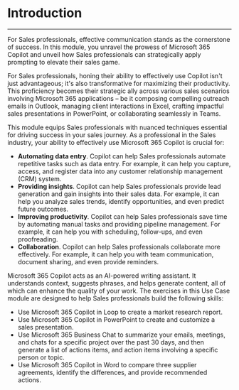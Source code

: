
# Introduction
---
For Sales professionals, effective communication stands as the cornerstone of success. In this module, you unravel the prowess of Microsoft 365 Copilot and unveil how Sales professionals can strategically apply prompting to elevate their sales game.

For Sales professionals, honing their ability to effectively use Copilot isn't just advantageous; it's also transformative for maximizing their productivity. This proficiency becomes their strategic ally across various sales scenarios involving Microsoft 365 applications – be it composing compelling outreach emails in Outlook, managing client interactions in Excel, crafting impactful sales presentations in PowerPoint, or collaborating seamlessly in Teams.<br>

This module equips Sales professionals with nuanced techniques essential for driving success in your sales journey. As a professional in the Sales industry, your ability to effectively use Microsoft 365 Copilot is crucial for:

 -  **Automating data entry**. Copilot can help Sales professionals automate repetitive tasks such as data entry. For example, it can help you capture, access, and register data into any customer relationship management (CRM) system.<br>
 -  **Providing insights**. Copilot can help Sales professionals provide lead generation and gain insights into their sales data. For example, it can help you analyze sales trends, identify opportunities, and even predict future outcomes.<br>
 -  **Improving productivity**. Copilot can help Sales professionals save time by automating manual tasks and providing pipeline management. For example, it can help you with scheduling, follow-ups, and even proofreading.<br>
 -  **Collaboration**. Copilot can help Sales professionals collaborate more effectively. For example, it can help you with team communication, document sharing, and even provide reminders.

Microsoft 365 Copilot acts as an AI-powered writing assistant. It understands context, suggests phrases, and helps generate content, all of which can enhance the quality of your work. The exercises in this Use Case module are designed to help Sales professionals build the following skills:<br>

 -  Use Microsoft 365 Copilot in Loop to create a market research report.
 -  Use Microsoft 365 Copilot in PowerPoint to create and customize a sales presentation.
 -  Use Microsoft 365 Business Chat to summarize your emails, meetings, and chats for a specific project over the past 30 days, and then generate a list of actions items, and action items involving a specific person or topic.
 -  Use Microsoft 365 Copilot in Word to compare three supplier agreements, identify the differences, and provide recommended actions.
